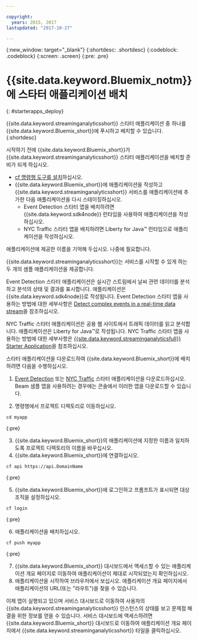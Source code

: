 ```yaml
---

copyright:
  years: 2015, 2017
lastupdated: "2017-10-27"

---
```


<!-- Attribute definitions -->
{:new_window: target="_blank"}
{:shortdesc: .shortdesc}
{:codeblock: .codeblock}
{:screen: .screen}
{:pre: .pre}

# {{site.data.keyword.Bluemix_notm}}에 스타터 애플리케이션 배치
{: #starterapps_deploy}

{{site.data.keyword.streaminganalyticsshort}} 스타터 애플리케이션 중 하나를 {{site.data.keyword.Bluemix_short}}에 푸시하고 배치할 수 있습니다.
{:shortdesc}

시작하기 전에 {{site.data.keyword.Bluemix_short}}가 {{site.data.keyword.streaminganalyticsshort}} 스타터 애플리케이션을 배치할 준비가 되게 하십시오. 

* [cf 명령행 도구를 설치](https://github.com/cloudfoundry/cli/releases)하십시오.
* {{site.data.keyword.Bluemix_short}}에 애플리케이션을 작성하고 {{site.data.keyword.streaminganalyticsshort}} 서비스를 애플리케이션에 추가한 다음 애플리케이션을 다시 스테이징하십시오. 
	* Event Detection 스타터 앱을 배치하려면 {{site.data.keyword.sdk4node}} 런타임을 사용하여 애플리케이션을 작성하십시오. 
	* NYC Traffic 스타터 앱을 배치하려면 Liberty for Java™ 런타임으로 애플리케이션을 작성하십시오. 

애플리케이션에 제공한 이름을 기억해 두십시오. 나중에 필요합니다.

{{site.data.keyword.streaminganalyticsshort}}는 서비스를 시작할 수 있게 하는 두 개의 샘플 애플리케이션을 제공합니다. 

Event Detection 스타터 애플리케이션은 실시간 스트림에서 날씨 관련 데이터를 분석하고 분석의 상태 및 결과를 표시합니다. 애플리케이션은 {{site.data.keyword.sdk4node}}로 작성됩니다. Event Detection 스타터 앱을 사용하는 방법에 대한 세부사항은 [Detect complex events in a real-time data stream](https://www.ibm.com/developerworks/library/ba-bluemix-detect-complex-events-from-data-stream-trs/index.html)을 참조하십시오. 

NYC Traffic 스타터 애플리케이션은 공용 웹 사이트에서 트래픽 데이터를 읽고 분석합니다. 애플리케이션은 Liberty for Java™로 작성됩니다. NYC Traffic 스타터 앱을 사용하는 방법에 대한 세부사항은 [{{site.data.keyword.streaminganalyticsfull}} Starter Application](https://developer.ibm.com/streamsdev/docs/bluemix-streaming-analytics-starter-application/)을 참조하십시오.

스타터 애플리케이션을 다운로드하여 {{site.data.keyword.Bluemix_short}}에 배치하려면 다음을 수행하십시오.

1. [Event Detection](https://streams-github-samples.mybluemix.net/?get=QuickStart/EventDetection) 또는 [NYC Traffic](https://streams-github-samples.mybluemix.net/?get=QuickStart/NYCTraffic) 스타터 애플리케이션을 다운로드하십시오. Beam 샘플 앱을 사용하려는 경우에는 콘솔에서 이러한 앱을 다운로드할 수 있습니다. 

2. 명령행에서 프로젝트 디렉토리로 이동하십시오. 
  <pre><code>cd myapp</code></pre>
  {:pre}

3. {{site.data.keyword.Bluemix_short}}의 애플리케이션에 지정한 이름과 일치하도록 프로젝트 디렉토리의 이름을 바꾸십시오. 
4. {{site.data.keyword.Bluemix_short}}에 연결하십시오. 
  <pre><code>cf api https://api.DomainName</code></pre>
  {:pre}

5. {{site.data.keyword.Bluemix_short}}에 로그인하고 프롬프트가 표시되면 대상 조직을 설정하십시오. 
  <pre><code>cf login</code></pre>
  {:pre}

6. 애플리케이션을 배치하십시오. 
  <pre><code>cf push myapp</code></pre>
  {:pre}

7. {{site.data.keyword.Bluemix_short}} 대시보드에서 액세스할 수 있는 애플리케이션 개요 페이지로 이동하여 애플리케이션이 제대로 시작되었는지 확인하십시오. 
8. 애플리케이션을 시작하여 브라우저에서 보십시오. 애플리케이션 개요 페이지에서 애플리케이션의 URL(또는 "라우트")을 찾을 수 있습니다. 

이제 앱이 실행되고 있으며 서비스 대시보드로 이동하여 사용자의 {{site.data.keyword.streaminganalyticsshort}} 인스턴스의 상태를 보고 문제점 해결을 위한 정보를 얻을 수 있습니다. 서비스 대시보드에 액세스하려면 {{site.data.keyword.Bluemix_short}} 대시보드로 이동하여 애플리케이션 개요 페이지에서 {{site.data.keyword.streaminganalyticsshort}} 타일을 클릭하십시오. 
